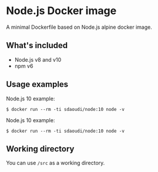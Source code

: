 # Node.js Docker image #

A minimal Dockerfile based on Node.js alpine docker
image.

## What's included ##

- Node.js v8 and v10
- npm v6

## Usage examples ##

Node.js 10 example:

    $ docker run --rm -ti sdaoudi/node:10 node -v

Node.js 10 example:

    $ docker run --rm -ti sdaoudi/node:10 node -v

## Working directory ##

You can use ``/src`` as a working directory.